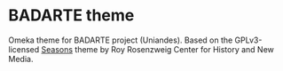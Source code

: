 # BADARTE theme

Omeka theme for BADARTE project (Uniandes). Based on the GPLv3-licensed [Seasons](http://omeka.org/add-ons/themes/seasons/) theme by Roy Rosenzweig Center for History and New Media.
